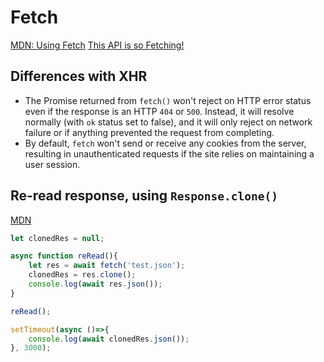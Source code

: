 # Fetch
[MDN: Using Fetch](https://developer.mozilla.org/en-US/docs/Web/API/Fetch_API/Using_Fetch)
[This API is so Fetching!](https://hacks.mozilla.org/2015/03/this-api-is-so-fetching/)


## Differences with XHR
* The Promise returned from `fetch()` won't reject on HTTP error status even if
the response is an HTTP `404` or `500`. Instead, it will resolve normally (with
`ok` status set to false), and it will only reject on network failure or if
anything prevented the request from completing.
* By default, `fetch` won't send or receive any cookies from the server,
resulting in unauthenticated requests if the site relies on maintaining a user
session.


## Re-read response, using `Response.clone()`
[MDN](https://developer.mozilla.org/en-US/docs/Web/API/Response/clone)
```js
let clonedRes = null;

async function reRead(){
    let res = await fetch('test.json');
    clonedRes = res.clone();
    console.log(await res.json());
}

reRead();

setTimeout(async ()=>{
    console.log(await clonedRes.json());
}, 3000);
```
